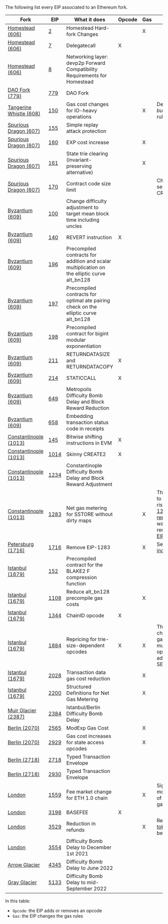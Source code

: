 The following list every EIP associated to an Ethereum fork.

| Fork  | EIP  | What it does  | Opcode | Gas | Notes
|---|---|---|---|---|---|
| [Homestead (606)](https://eips.ethereum.org/EIPS/eip-606) | [2](https://eips.ethereum.org/EIPS/eip-2)  | Homestead Hard-fork Changes  |  | X | |
| [Homestead (606)](https://eips.ethereum.org/EIPS/eip-606) | [7](https://eips.ethereum.org/EIPS/eip-7)  | Delegatecall | X |  | |
| [Homestead (606)](https://eips.ethereum.org/EIPS/eip-606) | [8](https://eips.ethereum.org/EIPS/eip-8)  | Networking layer: devp2p Forward Compatibility Requirements for Homestead |  | | |
| [DAO Fork (779)](https://eips.ethereum.org/EIPS/eip-779) | [779](https://eips.ethereum.org/EIPS/eip-779)  | DAO Fork | | |
| [Tangerine Whistle (608)](https://eips.ethereum.org/EIPS/eip-608) | [150](https://eips.ethereum.org/EIPS/eip-150)  | Gas cost changes for IO-heavy operations| | X | Define the *all but one 64th* rule |
| [Spurious Dragon (607)](https://eips.ethereum.org/EIPS/eip-607) | [155](https://eips.ethereum.org/EIPS/eip-155)  | Simple replay attack protection | | | |
| [Spurious Dragon (607)](https://eips.ethereum.org/EIPS/eip-607) | [160](https://eips.ethereum.org/EIPS/eip-160)  | EXP cost increase | | X |  | |
| [Spurious Dragon (607)](https://eips.ethereum.org/EIPS/eip-607) | [161](https://eips.ethereum.org/EIPS/eip-161)  | State trie clearing (invariant-preserving alternative) | | X |  |
| [Spurious Dragon (607)](https://eips.ethereum.org/EIPS/eip-607) | [170](https://eips.ethereum.org/EIPS/eip-170)  | Contract code size limit | | | Change the semantics of CREATE
| [Byzantium (609)](https://eips.ethereum.org/EIPS/eip-609) | [100](https://eips.ethereum.org/EIPS/eip-100)  | Change difficulty adjustment to target mean block time including uncles | | |
| [Byzantium (609)](https://eips.ethereum.org/EIPS/eip-609) | [140](https://eips.ethereum.org/EIPS/eip-140)  | REVERT instruction | X | |
| [Byzantium (609)](https://eips.ethereum.org/EIPS/eip-609) | [196](https://eips.ethereum.org/EIPS/eip-196)  | Precompiled contracts for addition and scalar multiplication on the elliptic curve alt_bn128 | | |
| [Byzantium (609)](https://eips.ethereum.org/EIPS/eip-609) | [197](https://eips.ethereum.org/EIPS/eip-197)  | Precompiled contracts for optimal ate pairing check on the elliptic curve alt_bn128 | | |
| [Byzantium (609)](https://eips.ethereum.org/EIPS/eip-609) | [198](https://eips.ethereum.org/EIPS/eip-198)  | Precompiled contract for bigint modular exponentiation | | |
| [Byzantium (609)](https://eips.ethereum.org/EIPS/eip-609) | [211](https://eips.ethereum.org/EIPS/eip-211)  | RETURNDATASIZE and RETURNDATACOPY | X | |
| [Byzantium (609)](https://eips.ethereum.org/EIPS/eip-609) | [214](https://eips.ethereum.org/EIPS/eip-214)  | STATICCALL | X | |
| [Byzantium (609)](https://eips.ethereum.org/EIPS/eip-609) | [649](https://eips.ethereum.org/EIPS/eip-649)  | Metropolis Difficulty Bomb Delay and Block Reward Reduction | | |
| [Byzantium (609)](https://eips.ethereum.org/EIPS/eip-609) | [658](https://eips.ethereum.org/EIPS/eip-658)  | Embedding transaction status code in receipts | | |
| [Constantinople (1013)](https://eips.ethereum.org/EIPS/eip-1013) | [145](https://eips.ethereum.org/EIPS/eip-145)  | Bitwise shifting instructions in EVM  | X | |
| [Constantinople (1013)](https://eips.ethereum.org/EIPS/eip-1013) | [1014](https://eips.ethereum.org/EIPS/eip-1014)  | Skinny CREATE2 | X | |
| [Constantinople (1013)](https://eips.ethereum.org/EIPS/eip-1234) | [1234](https://eips.ethereum.org/EIPS/eip-1234)  | Constantinople Difficulty Bomb Delay and Block Reward Adjustment | | |
| [Constantinople (1013)](https://eips.ethereum.org/EIPS/eip-1234) | [1283](https://eips.ethereum.org/EIPS/eip-1283)  | Net gas metering for SSTORE without dirty maps | | X | This EIP leads to reentrancies risks (see [EIP-1283 incident report](https://github.com/trailofbits/publications/blob/master/reviews/EIP-1283.pdf)) and was directly removed with [EIP-1716](https://eips.ethereum.org/EIPS/eip-1716)
| [Petersburg (1716)](https://eips.ethereum.org/EIPS/eip-1716) | [1716](https://eips.ethereum.org/EIPS/eip-1716)  | Remove EIP-1283 | | X | See [EIP-1283 incident report](https://github.com/trailofbits/publications/blob/master/reviews/EIP-1283.pdf)
| [Istanbul (1679)](https://eips.ethereum.org/EIPS/eip-1679) | [152](https://eips.ethereum.org/EIPS/eip-152)  |  Precompiled contract for the BLAKE2 F compression function | | |
| [Istanbul (1679)](https://eips.ethereum.org/EIPS/eip-1679) | [1108](https://eips.ethereum.org/EIPS/eip-1108)  | Reduce alt_bn128 precompile gas costs | | X |
| [Istanbul (1679)](https://eips.ethereum.org/EIPS/eip-1679) | [1344](https://eips.ethereum.org/EIPS/eip-1344)  | ChainID opcode | X | |
| [Istanbul (1679)](https://eips.ethereum.org/EIPS/eip-1679) | [1884](https://eips.ethereum.org/EIPS/eip-1884)  | Repricing for trie-size-dependent opcodes | X | X | The EIP changes the gas cost of multiple opcodes, and add SELFBALANCE
| [Istanbul (1679)](https://eips.ethereum.org/EIPS/eip-1679) | [2028](https://eips.ethereum.org/EIPS/eip-2028)  | Transaction data gas cost reduction | | X |
| [Istanbul (1679)](https://eips.ethereum.org/EIPS/eip-1679) | [2200](https://eips.ethereum.org/EIPS/eip-2200)  | Structured Definitions for Net Gas Metering | | X
| [Muir Glacier (2387)](https://eips.ethereum.org/EIPS/eip-2387) | [2384](https://eips.ethereum.org/EIPS/eip-2384)  | Istanbul/Berlin Difficulty Bomb Delay | |
| [Berlin (2070)](https://github.com/ethereum/execution-specs/blob/a01c4c76e12fe9f0debf93bda7f67f002d77f8b4/network-upgrades/mainnet-upgrades/berlin.md) | [2565](https://eips.ethereum.org/EIPS/eip-2565)  | ModExp Gas Cost | | X |
| [Berlin (2070)](https://github.com/ethereum/execution-specs/blob/a01c4c76e12fe9f0debf93bda7f67f002d77f8b4/network-upgrades/mainnet-upgrades/berlin.md) | [2929](https://eips.ethereum.org/EIPS/eip-2929)  | Gas cost increases for state access opcodes | | X |
| [Berlin (2718)](https://github.com/ethereum/execution-specs/blob/a01c4c76e12fe9f0debf93bda7f67f002d77f8b4/network-upgrades/mainnet-upgrades/berlin.md) | [2718](https://eips.ethereum.org/EIPS/eip-2718)  | Typed Transaction Envelope | | |
| [Berlin (2718)](https://github.com/ethereum/execution-specs/blob/a01c4c76e12fe9f0debf93bda7f67f002d77f8b4/network-upgrades/mainnet-upgrades/berlin.md) | [2930](https://eips.ethereum.org/EIPS/eip-2930)  | Typed Transaction Envelope | | |
| [London](https://github.com/ethereum/execution-specs/blob/a01c4c76e12fe9f0debf93bda7f67f002d77f8b4/network-upgrades/mainnet-upgrades/london.md) | [1559](https://eips.ethereum.org/EIPS/eip-1559)  | Fee market change for ETH 1.0 chain | | X | Significant modifications of Ethereum gas pricing
| [London](https://github.com/ethereum/execution-specs/blob/a01c4c76e12fe9f0debf93bda7f67f002d77f8b4/network-upgrades/mainnet-upgrades/london.md) | [3198](https://eips.ethereum.org/EIPS/eip-3198)  | BASEFEE | X | |
| [London](https://github.com/ethereum/execution-specs/blob/a01c4c76e12fe9f0debf93bda7f67f002d77f8b4/network-upgrades/mainnet-upgrades/london.md) | [3529](https://eips.ethereum.org/EIPS/eip-3529)  | Reduction in refunds | | X | Remove [gas tokens](https://gastoken.io/) benefits
| [London](https://github.com/ethereum/execution-specs/blob/a01c4c76e12fe9f0debf93bda7f67f002d77f8b4/network-upgrades/mainnet-upgrades/london.md) | [3554](https://eips.ethereum.org/EIPS/eip-3554)  | Difficulty Bomb Delay to December 1st 2021 | | |
| [Arrow Glacier](https://github.com/ethereum/execution-specs/blob/bfe84c9a9b24695f160b4686d3b4640786ee9bac/network-upgrades/mainnet-upgrades/arrow-glacier.md) | [4345](https://eips.ethereum.org/EIPS/eip-4345)  |  Difficulty Bomb Delay to June 2022 | | |
| [Gray Glacier](https://github.com/ethereum/execution-specs/blob/bfe84c9a9b24695f160b4686d3b4640786ee9bac/network-upgrades/mainnet-upgrades/gray-glacier.md) | [5133](https://eips.ethereum.org/EIPS/eip-5133)  |  Difficulty Bomb Delay to mid-September 2022 | | |

In this table:
- `Opcode`: the EIP adds or removes an opcode
- `Gas`: the EIP changes the gas rules
